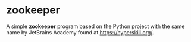 # zookeeper

A simple **zookeeper** program based on the Python project with the same name by JetBrains Academy found at https://hyperskill.org/.
